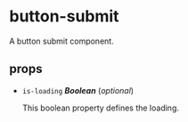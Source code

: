 # button-submit 

A button submit component. 

## props 

- `is-loading` ***Boolean*** (*optional*) 

  This boolean property defines the loading. 

